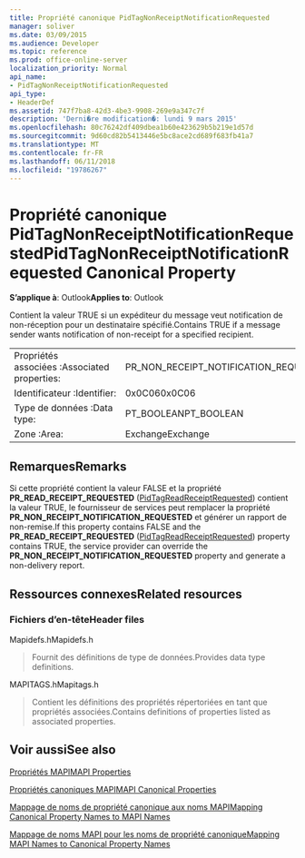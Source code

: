 ```yaml
---
title: Propriété canonique PidTagNonReceiptNotificationRequested
manager: soliver
ms.date: 03/09/2015
ms.audience: Developer
ms.topic: reference
ms.prod: office-online-server
localization_priority: Normal
api_name:
- PidTagNonReceiptNotificationRequested
api_type:
- HeaderDef
ms.assetid: 747f7ba8-42d3-4be3-9908-269e9a347c7f
description: 'Derni�re modification�: lundi 9 mars 2015'
ms.openlocfilehash: 80c76242df409dbea1b60e423629b5b219e1d57d
ms.sourcegitcommit: 9d60cd82b5413446e5bc8ace2cd689f683fb41a7
ms.translationtype: MT
ms.contentlocale: fr-FR
ms.lasthandoff: 06/11/2018
ms.locfileid: "19786267"
---
```

# <a name="pidtagnonreceiptnotificationrequested-canonical-property"></a><span data-ttu-id="ed244-103">Propriété canonique PidTagNonReceiptNotificationRequested</span><span class="sxs-lookup"><span data-stu-id="ed244-103">PidTagNonReceiptNotificationRequested Canonical Property</span></span>

  
  
<span data-ttu-id="ed244-104">**S’applique à**: Outlook</span><span class="sxs-lookup"><span data-stu-id="ed244-104">**Applies to**: Outlook</span></span> 
  
<span data-ttu-id="ed244-105">Contient la valeur TRUE si un expéditeur du message veut notification de non-réception pour un destinataire spécifié.</span><span class="sxs-lookup"><span data-stu-id="ed244-105">Contains TRUE if a message sender wants notification of non-receipt for a specified recipient.</span></span>
  
|||
|:-----|:-----|
|<span data-ttu-id="ed244-106">Propriétés associées :</span><span class="sxs-lookup"><span data-stu-id="ed244-106">Associated properties:</span></span>  <br/> |<span data-ttu-id="ed244-107">PR_NON_RECEIPT_NOTIFICATION_REQUESTED</span><span class="sxs-lookup"><span data-stu-id="ed244-107">PR_NON_RECEIPT_NOTIFICATION_REQUESTED</span></span>  <br/> |
|<span data-ttu-id="ed244-108">Identificateur :</span><span class="sxs-lookup"><span data-stu-id="ed244-108">Identifier:</span></span>  <br/> |<span data-ttu-id="ed244-109">0x0C06</span><span class="sxs-lookup"><span data-stu-id="ed244-109">0x0C06</span></span>  <br/> |
|<span data-ttu-id="ed244-110">Type de données :</span><span class="sxs-lookup"><span data-stu-id="ed244-110">Data type:</span></span>  <br/> |<span data-ttu-id="ed244-111">PT_BOOLEAN</span><span class="sxs-lookup"><span data-stu-id="ed244-111">PT_BOOLEAN</span></span>  <br/> |
|<span data-ttu-id="ed244-112">Zone :</span><span class="sxs-lookup"><span data-stu-id="ed244-112">Area:</span></span>  <br/> |<span data-ttu-id="ed244-113">Exchange</span><span class="sxs-lookup"><span data-stu-id="ed244-113">Exchange</span></span>  <br/> |
   
## <a name="remarks"></a><span data-ttu-id="ed244-114">Remarques</span><span class="sxs-lookup"><span data-stu-id="ed244-114">Remarks</span></span>

<span data-ttu-id="ed244-115">Si cette propriété contient la valeur FALSE et la propriété **PR_READ_RECEIPT_REQUESTED** ([PidTagReadReceiptRequested](pidtagreadreceiptrequested-canonical-property.md)) contient la valeur TRUE, le fournisseur de services peut remplacer la propriété **PR_NON_RECEIPT_NOTIFICATION_REQUESTED** et générer un rapport de non-remise.</span><span class="sxs-lookup"><span data-stu-id="ed244-115">If this property contains FALSE and the **PR_READ_RECEIPT_REQUESTED** ([PidTagReadReceiptRequested](pidtagreadreceiptrequested-canonical-property.md)) property contains TRUE, the service provider can override the **PR_NON_RECEIPT_NOTIFICATION_REQUESTED** property and generate a non-delivery report.</span></span> 
  
## <a name="related-resources"></a><span data-ttu-id="ed244-116">Ressources connexes</span><span class="sxs-lookup"><span data-stu-id="ed244-116">Related resources</span></span>

### <a name="header-files"></a><span data-ttu-id="ed244-117">Fichiers d’en-tête</span><span class="sxs-lookup"><span data-stu-id="ed244-117">Header files</span></span>

<span data-ttu-id="ed244-118">Mapidefs.h</span><span class="sxs-lookup"><span data-stu-id="ed244-118">Mapidefs.h</span></span>
  
> <span data-ttu-id="ed244-119">Fournit des définitions de type de données.</span><span class="sxs-lookup"><span data-stu-id="ed244-119">Provides data type definitions.</span></span>
    
<span data-ttu-id="ed244-120">MAPITAGS.h</span><span class="sxs-lookup"><span data-stu-id="ed244-120">Mapitags.h</span></span>
  
> <span data-ttu-id="ed244-121">Contient les définitions des propriétés répertoriées en tant que propriétés associées.</span><span class="sxs-lookup"><span data-stu-id="ed244-121">Contains definitions of properties listed as associated properties.</span></span>
    
## <a name="see-also"></a><span data-ttu-id="ed244-122">Voir aussi</span><span class="sxs-lookup"><span data-stu-id="ed244-122">See also</span></span>



[<span data-ttu-id="ed244-123">Propriétés MAPI</span><span class="sxs-lookup"><span data-stu-id="ed244-123">MAPI Properties</span></span>](mapi-properties.md)
  
[<span data-ttu-id="ed244-124">Propriétés canoniques MAPI</span><span class="sxs-lookup"><span data-stu-id="ed244-124">MAPI Canonical Properties</span></span>](mapi-canonical-properties.md)
  
[<span data-ttu-id="ed244-125">Mappage de noms de propriété canonique aux noms MAPI</span><span class="sxs-lookup"><span data-stu-id="ed244-125">Mapping Canonical Property Names to MAPI Names</span></span>](mapping-canonical-property-names-to-mapi-names.md)
  
[<span data-ttu-id="ed244-126">Mappage de noms MAPI pour les noms de propriété canonique</span><span class="sxs-lookup"><span data-stu-id="ed244-126">Mapping MAPI Names to Canonical Property Names</span></span>](mapping-mapi-names-to-canonical-property-names.md)


